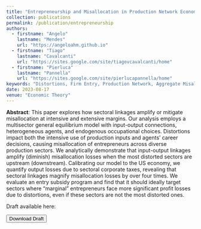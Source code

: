 ```yaml
---
title: "Entrepreneurship and Misallocation in Production Network Economies"
collection: publications
permalink: /publication/entrepreneurship
authors:
  - firstname: "Angelo"
    lastname: "Mendes"
    url: "https://angeloahm.github.io"
  - firstname: "Tiago"
    lastname: "Cavalcanti"
    url: "https://sites.google.com/site/tiagovcavalcanti/home"
  - firstname: "Pierluca"
    lastname: "Pannella"
    url: "https://sites.google.com/site/pierlucapannella/home"
keywords: "Distortions, Firm Entry, Production Network, Aggregate Misallocation"
date: 2023-08-17
venue: "Economic Theory"
---
```


**Abstract**: This paper explores how sectoral linkages amplify or mitigate misallocation at intensive
and extensive margins. Our analysis employs a multisector general equilibrium model with
input-output connections, heterogeneous agents, and endogenous occupational choices. Distortions
impact both the intensive use of production inputs and agents’ career decisions,
causing misallocation of entrepreneurs across diverse production sectors. We analytically
demonstrate that input-output linkages amplify (diminish) misallocation losses when the
most distorted sectors are upstream (downstream). Calibrating our model to the US economy,
we quantify output losses due to sectoral corporate taxes, revealing that sectoral linkages
magnify misallocation losses by over four times. We evaluate an entry subsidy program
and find that it should ideally target sectors where “marginal” entrepreneurs face more significant
profit losses due to distortions, even if these sectors are not the most distorted ones.

Draft available here:

<a href="../files/entrepreneurship_in_network_economies_ET.pdf">
<button class="btn"><i class="fa fa-download"></i> Download Draft</button>
</a>
